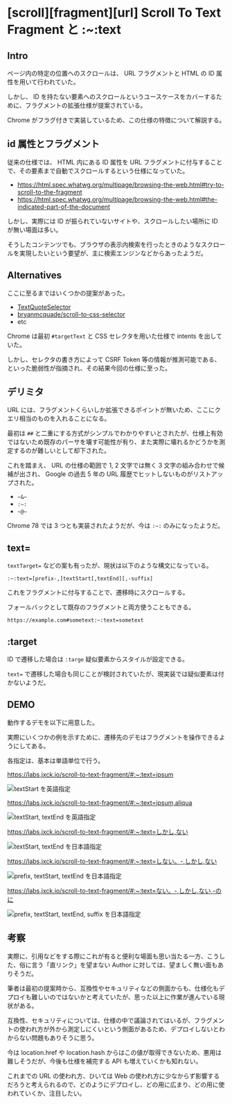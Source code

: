 # [scroll][fragment][url] Scroll To Text Fragment と :~:text


## Intro

ページ内の特定の位置へのスクロールは、 URL フラグメントと HTML の ID 属性を用いて行われていた。

しかし、 ID を持たない要素へのスクロールというユースケースをカバーするために、フラグメントの拡張仕様が提案されている。

Chrome がフラグ付きで実装しているため、この仕様の特徴について解説する。


## id 属性とフラグメント

従来の仕様では、 HTML 内にある ID 属性を URL フラグメントに付与することで、その要素まで自動でスクロールするという仕様になっていた。

- <https://html.spec.whatwg.org/multipage/browsing-the-web.html#try-to-scroll-to-the-fragment>
- <https://html.spec.whatwg.org/multipage/browsing-the-web.html#the-indicated-part-of-the-document>

しかし、実際には ID が振られていないサイトや、スクロールしたい場所に ID が無い場面は多い。

そうしたコンテンツでも、ブラウザの表示内検索を行ったときのようなスクロールを実現したいという要望が、主に検索エンジンなどからあったようだ。


## Alternatives

ここに至るまではいくつかの提案があった。

- [TextQuoteSelector](https://www.w3.org/TR/annotation-model/#text-quote-selector)
- [bryanmcquade/scroll-to-css-selector](https://github.com/bryanmcquade/scroll-to-css-selector)
- etc

Chrome は最初 `#targetText` と CSS セレクタを用いた仕様で intents を出していた。

しかし、セレクタの書き方によって CSRF Token 等の情報が推測可能である、といった脆弱性が指摘され、その結果今回の仕様に至った。


## デリミタ

URL には、フラグメントくらいしか拡張できるポイントが無いため、ここにクエリ相当のものを入れることになる。

最初は `##` と二重にする方式がシンプルでわかりやすいとされたが、仕様上有効ではないため既存のパーサを壊す可能性が有り、また実際に壊れるかどうかを測定するのが難しいとして却下された。

これを踏まえ、 URL の仕様の範囲で 1, 2 文字では無く 3 文字の組み合わせで候補が出され、 Google の過去 5 年の URL 履歴でヒットしないものがリストアップされた。

- `~&~`
- `:~:`
- `~@~`

Chrome 78 では 3 つとも実装されたようだが、今は `:~:` のみになったようだ。


## text=

`textTarget=` などの案も有ったが、現状は以下のような構文になっている。


```text
:~:text=[prefix-,]textStart[,textEnd][,-suffix]
```

これをフラグメントに付与することで、遷移時にスクロールする。

フォールバックとして既存のフラグメントと両方使うこともできる。


```url
https://example.com#sometext:~:text=sometext
```


## :target

ID で遷移した場合は `:targe` 疑似要素からスタイルが設定できる。

`text=` で遷移した場合も同じことが検討されていたが、現実装では疑似要素は付かないようだ。


## DEMO

動作するデモを以下に用意した。

実際にいくつかの例を示すために、遷移先のデモはフラグメントを操作できるようにしてある。

各指定は、基本は単語単位で行う。

<https://labs.jxck.io/scroll-to-text-fragment/#:~:text=ipsum>

![textStart を英語指定](1.textStart.en.png#3359x2051 'textStart with en')

<https://labs.jxck.io/scroll-to-text-fragment/#:~:text=ipsum,aliqua>

![textStart, textEnd を英語指定](2.textStart-textEnd.en.png#3357x2053 'textStart & textEnd with en')

<https://labs.jxck.io/scroll-to-text-fragment/#:~:text=しかし,ない>

![textStart, textEnd を日本語指定](3.textStart-textEnd.ja.png#3359x2051 'textStart & textEnd with ja')

<https://labs.jxck.io/scroll-to-text-fragment/#:~:text=しない。-,しかし,ない>

![prefix, textStart, textEnd を日本語指定](4.prefix-textStart-textEnd.ja.png#3359x2054 'prefix & textStart & textEnd with ja')

<https://labs.jxck.io/scroll-to-text-fragment/#:~:text=ない。-,しかし,ない,-のに>

![prefix, textStart, textEnd, suffix を日本語指定](5.prefix-textStart-textEnd-suffix.jp.png#3359x2054 'prefix & textStart & textEnd & suffix with ja')


## 考察

実際に、引用などをする際にこれが有ると便利な場面も思い当たる一方、こうした、俗に言う「直リンク」を望まない Author に対しては、望ましく無い面もありそうだ。

筆者は最初の提案時から、互換性やセキュリティなどの側面からも、仕様化もデプロイも難しいのではないかと考えていたが、思った以上に作業が進んでいる現状がある。

互換性、セキュリティについては、仕様の中で議論されてはいるが、フラグメントの使われ方が外から測定しにくいという側面があるため、デプロイしないとわからない問題もありそうに思う。

今は location.href や location.hash からはこの値が取得できないため、悪用は難しそうだが、今後も仕様を補完する API も増えていくかも知れない。

これまでの URL の使われ方、ひいては Web の使われ方に少なからず影響するだろうと考えられるので、どのようにデプロイし、どの用に広まり、どの用に使われていくか、注目したい。
